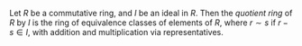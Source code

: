 Let $R$ be a commutative ring, and $I$ be an ideal in $R$. Then the *quotient ring* of $R$ by $I$ is the ring of equivalence classes of elements of $R$, where $r \sim s$ if $r - s \in I$, with addition and multiplication via representatives.

